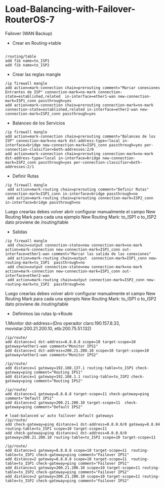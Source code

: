 # Load-Balancing-with-Failover-RouterOS-7
Failover (WAN Backup)


- Crear en Routing->table
```

/routing/table
add fib name=to_ISP1
add fib name=to_ISP2
```

- Crear las reglas mangle

```
/ip firewall mangle
add action=mark-connection chain=prerouting comment="Marcar conexiones Entrantes de ISP" connection-mark=no-mark connection-state=established,related  in-interface=ether1-wan new-connection-mark=ISP1_conn passthrough=yes
add action=mark-connection chain=prerouting connection-mark=no-mark  connection-state=established,related in-interface=ether2-wan new-connection-mark=ISP2_conn passthrough=yes
```

- Balanceo de los Servicios
```
/ip firewall mangle
add action=mark-connection chain=prerouting comment="Balanceo de los ISP" connection-mark=no-mark dst-address-type=!local in-interface=bridge new-connection-mark=ISP1_conn passthrough=yes per-connection-classifier=both-addresses:2/0
add action=mark-connection chain=prerouting connection-mark=no-mark dst-address-type=!local in-interface=bridge new-connection-mark=ISP2_conn passthrough=yes per-connection-classifier=both-addresses:2/1
```
- Definir Rutas
```
/ip firewall mangle
 add action=mark-routing chain=prerouting comment="Definir Rutas" connection-mark=ISP1_conn in-interface=bridge passthrough=no
 add action=mark-routing chain=prerouting connection-mark=ISP2_conn in-interface=bridge passthrough=no
 ```
 Luego crearlas debes volver abrir configurar manualmente el campo New Routing Mark para cada una ejemplo New Routing Mark: to_ISP1 o to_ISP2 dato proviene de /routing/table 

- Salidas
```
/ip firewall mangle
 add chain=output connection-state=new connection-mark=no-mark action=mark-connection new-connection-mark=ISP1_conn out-interface=ether1-wan comment="Marcar las salida de las conexiones"
 add action=mark-routing chain=output  connection-mark=ISP1_conn new-routing-mark=to_ISP1  passthrough=no
 add chain=output connection-state=new connection-mark=no-mark action=mark-connection new-connection-mark=ISP1_conn out-interface=ether2-wan
 add action=mark-routing chain=output connection-mark=ISP2_conn new-routing-mark=to_ISP2  passthrough=no
```
Luego crearlas debes volver abrir configurar manualmente el campo New Routing Mark para cada una ejemplo New Routing Mark: to_ISP1 o to_ISP2 dato proviene de /routing/table 

- Definimos las rutas Ip->Route

1.Monitor dst-address=(Dns operador claro:190.157.8.33, movistar:200.21.200.10, etb:200.75.51.132) 
```
/ip/route/
add distance=1 dst-address=8.8.8.8 scope=10 target-scope=10 gateway=%ether1-wan comment="Monitor IPS1"
add distance=1 dst-address=200.21.200.10 scope=10 target-scope=10 gateway=%ether2-wan comment="Monitor IPS2"

/ip/route/
add distance=1 gateway=192.168.137.1 routing-table=to_ISP1 check-gateway=ping comment="Routing IPS1"
add distance=1 gateway=192.168.1.1 routing-table=to_ISP2 check-gateway=ping comment="Routing IPS2"

/ip/route/
add distance=1 gateway=8.8.8.8 target-scope=11 check-gateway=ping comment="Default IPS1"
add distance=2 gateway=200.21.200.10 target-scope=11  check-gateway=ping comment="Default IPS2"

# load-balanced w/ auto failover default gateways
/ip/route/
add check-gateway=ping distance=1 dst-address=0.0.0.0/0 gateway=8.8.84 routing-table=to_ISP1 scope=10 target-scope=11
add check-gateway=ping distance=1 dst-address=0.0.0.0/0 gateway=200.21.200.10 routing-table=to_ISP2 scope=10 target-scope=11

/ip/route/
add distance=1 gateway=8.8.8.8 scope=10 target-scope=11  routing-table=to_ISP1 check-gateway=ping comment="Failover IPS1"
add distance=2 gateway=8.8.8.8 scope=10 target-scope=11  routing-table=to_ISP1 check-gateway=ping comment="Failover IPS1"
add distance=1 gateway=200.21.200.10 scope=10 target-scope=11 routing-table=to_ISP2 check-gateway=ping comment="Failover IPS2"
add distance=2 gateway=200.21.200.10 scope=10 target-scope=11 routing-table=to_ISP2 check-gateway=ping comment="Failover IPS2"




```



